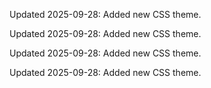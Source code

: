 

Updated 2025-09-28: Added new CSS theme.

Updated 2025-09-28: Added new CSS theme.

Updated 2025-09-28: Added new CSS theme.

Updated 2025-09-28: Added new CSS theme.